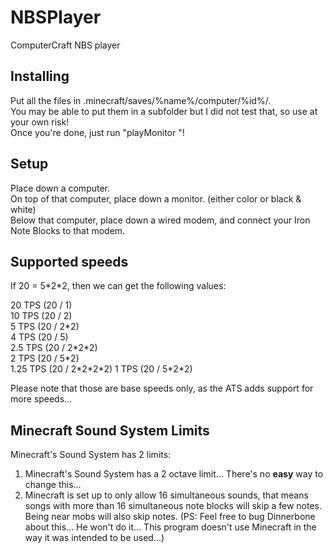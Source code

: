 NBSPlayer
=========

ComputerCraft NBS player

Installing
----------
Put all the files in .minecraft/saves/%name%/computer/%id%/.  
You may be able to put them in a subfolder but I did not test that, so use at your own risk!  
Once you're done, just run "playMonitor <enable colors> <path to file>"!

Setup
-----
Place down a computer.  
On top of that computer, place down a monitor. (either color or black & white)  
Below that computer, place down a wired modem, and connect your Iron Note Blocks to that modem.

Supported speeds
----------------
If 20 = 5\*2\*2, then we can get the following values:

20 TPS (20 / 1)  
10 TPS (20 / 2)  
5 TPS (20 / 2\*2)  
4 TPS (20 / 5)  
2.5 TPS (20 / 2\*2\*2)  
2 TPS (20 / 5\*2)  
1.25 TPS (20 / 2\*2\*2\*2)
1 TPS (20 / 5\*2\*2)

Please note that those are base speeds only, as the ATS adds support for more speeds...

Minecraft Sound System Limits
-----------------------------
Minecraft's Sound System has 2 limits:

1. Minecraft's Sound System has a 2 octave limit... There's no **easy** way to change this...
2. Minecraft is set up to only allow 16 simultaneous sounds, that means songs with more than 16 simultaneous note blocks will skip a few notes. Being near mobs will also skip notes.
(PS: Feel free to bug Dinnerbone about this... He won't do it... This program doesn't use Minecraft in the way it was intended to be used...)
